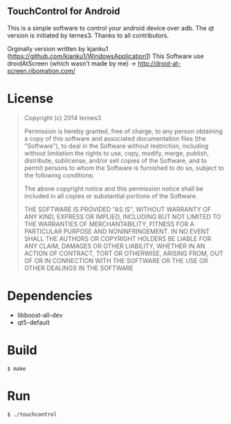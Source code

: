 TouchControl for Android
-------------------------
This is a simple software to control your android device over adb. The qt version is initiated by ternes3. Thanks to all contributors.

Orginally version written by kjanku1 (https://github.com/kjanku1/WindowsApplication1)
This Software use droidAtScreen (which wasn't made by me) -> http://droid-at-screen.ribomation.com/

# License

> Copyright (c) 2014 ternes3
> 
> Permission is hereby granted, free of charge, to any person obtaining a copy
> of this software and associated documentation files (the "Software"), to deal
> in the Software without restriction, including without limitation the rights
> to use, copy, modify, merge, publish, distribute, sublicense, and/or sell
> copies of the Software, and to permit persons to whom the Software is
> furnished to do so, subject to the following conditions:
>
> The above copyright notice and this permission notice shall be included in
> all copies or substantial portions of the Software.
>
> THE SOFTWARE IS PROVIDED "AS IS", WITHOUT WARRANTY OF ANY KIND, EXPRESS OR
> IMPLIED, INCLUDING BUT NOT LIMITED TO THE WARRANTIES OF MERCHANTABILITY,
> FITNESS FOR A PARTICULAR PURPOSE AND NONINFRINGEMENT. IN NO EVENT SHALL THE
> AUTHORS OR COPYRIGHT HOLDERS BE LIABLE FOR ANY CLAIM, DAMAGES OR OTHER
> LIABILITY, WHETHER IN AN ACTION OF CONTRACT, TORT OR OTHERWISE, ARISING FROM,
> OUT OF OR IN CONNECTION WITH THE SOFTWARE OR THE USE OR OTHER DEALINGS IN
> THE SOFTWARE

# Dependencies

* libboost-all-dev
* qt5-default

# Build

	$ make

# Run
	$ ./touchcontrol
